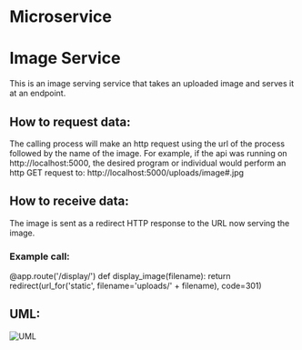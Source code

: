 ﻿# Microservice
 # Image Service
This is an image serving service that takes an uploaded image and serves it at an endpoint.

## How to request data:
The calling process will make an http request using the url of the process followed by the name of the image.
For example, if the api was running on http://localhost:5000, the desired program or individual would perform an http GET request to:
http://localhost:5000/uploads/image#.jpg 

## How to receive data:
The image is sent as a redirect HTTP response to the URL now serving the image.
### Example call:
@app.route('/display/<filename>')
def display_image(filename):
    return redirect(url_for('static', filename='uploads/' + filename), code=301)

## UML:
![UML](uml.png)
